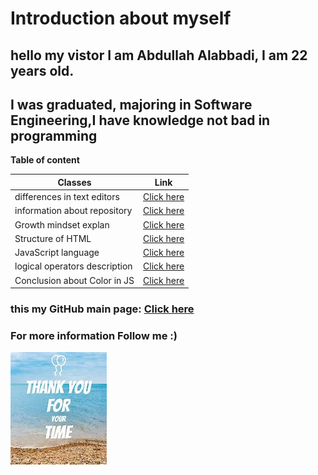 # **Introduction about myself**

## hello my vistor I am Abdullah Alabbadi, I am 22 years old.

## I was graduated, majoring in Software Engineering,I have knowledge not bad in programming

**Table of content**

| Classes                       | Link                   |
| ----------------------------- | ---------------------- |
| differences in text editors   | [Click here](read.md)  |
| information about repository  | [Click here](read1.md) |
| Growth mindset explan         | [Click here](read2.md) |
| Structure of HTML             | [Click here](read3.md) |
| JavaScript language           | [Click here](read4.md) |
| logical operators description | [Click here](read5.md) |
| Conclusion about Color in JS  | [Click here](read6.md) |

### this my GitHub main page: [Click here](https://github.com/Abdullah-Alabbadi)

### For more information Follow me :)

![thankyou photo](thankYou.jpg)
